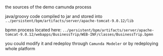 the sources of the demo camunda process

java/groovy code compiled to jar and stored into `../persistent/bpm/artifacts/server/apache-tomcat-9.0.12/lib`

bpmn process located here: `../persistent/bpm/artifacts/server/apache-tomcat-9.0.12/webapps/BusinessTrip/WEB-INF/classes/BusinessTrip.bpmn`

you could modify it and redeploy through `Camunda Modeler` or by redeploying whole platform
